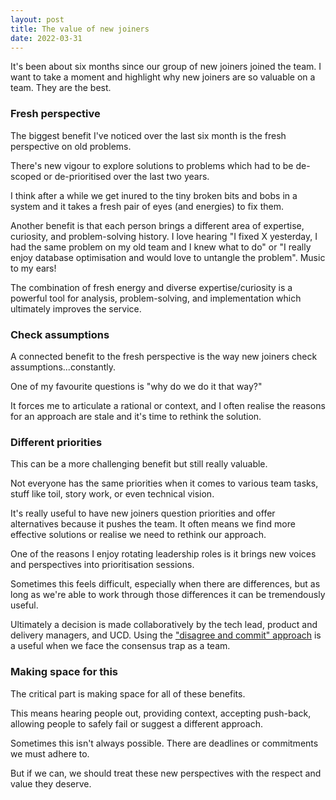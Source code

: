 ```yaml
---
layout: post
title: The value of new joiners
date: 2022-03-31
---
```


It's been about six months since our group of new joiners joined the team. I want to take a moment and highlight why new joiners are so valuable on a team. They are the best.

### Fresh perspective

The biggest benefit I've noticed over the last six month is the fresh perspective on old problems.

There's new vigour to explore solutions to problems which had to be de-scoped or de-prioritised over the last two years. 

I think after a while we get inured to the tiny broken bits and bobs in a system and it takes a fresh pair of eyes (and energies) to fix them.

Another benefit is that each person brings a different area of expertise, curiosity, and problem-solving history. I love hearing "I fixed X yesterday, I had the same problem on my old team and I knew what to do" or "I really enjoy database optimisation and would love to untangle the problem". Music to my ears!

The combination of fresh energy and diverse expertise/curiosity is a powerful tool for analysis, problem-solving, and implementation which ultimately improves the service.

### Check assumptions

A connected benefit to the fresh perspective is the way new joiners check assumptions...constantly.

One of my favourite questions is "why do we do it that way?" 

It forces me to articulate a rational or context, and I often realise the reasons for an approach are stale and it's time to rethink the solution.

### Different priorities

This can be a more challenging benefit but still really valuable.

Not everyone has the same priorities when it comes to various team tasks, stuff like toil, story work, or even technical vision.

It's really useful to have new joiners question priorities and offer alternatives because it pushes the team. It often means we find more effective solutions or realise we need to rethink our approach.

One of the reasons I enjoy rotating leadership roles is it brings new voices and perspectives into prioritisation sessions. 

Sometimes this feels difficult, especially when there are differences, but as long as we're able to work through those differences it can be tremendously useful.

Ultimately a decision is made collaboratively by the tech lead, product and delivery managers, and UCD. Using the ["disagree and commit" approach](https://en.wikipedia.org/wiki/Disagree_and_commit) is a useful when we face the consensus trap as a team.

### Making space for this

The critical part is making space for all of these benefits.

This means hearing people out, providing context, accepting push-back, allowing people to safely fail or suggest a different approach.

Sometimes this isn't always possible. There are deadlines or commitments we must adhere to.

But if we can, we should treat these new perspectives with the respect and value they deserve.
